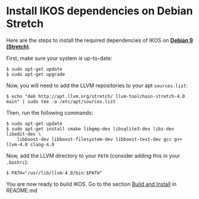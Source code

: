 Install IKOS dependencies on Debian Stretch
===========================================

Here are the steps to install the required dependencies of IKOS on **[Debian 9 (Stretch)](https://wiki.debian.org/DebianStretch)**.

First, make sure your system is up-to-date:

```
$ sudo apt-get update
$ sudo apt-get upgrade
```

Now, you will need to add the LLVM repositories to your apt `sources.list`:

```
$ echo "deb http://apt.llvm.org/stretch/ llvm-toolchain-stretch-4.0 main" | sudo tee -a /etc/apt/sources.list
```

Then, run the following commands:

```
$ sudo apt-get update
$ sudo apt-get install cmake libgmp-dev libsqlite3-dev libz-dev libedit-dev \
    libboost-dev libboost-filesystem-dev libboost-test-dev gcc g++ llvm-4.0 clang-4.0
```

Now, add the LLVM directory to your `PATH` (consider adding this in your `.bashrc`):

```
$ PATH="/usr/lib/llvm-4.0/bin:$PATH"
```

You are now ready to build IKOS. Go to the section [Build and Install](../README.md#build-and-install) in README.md
